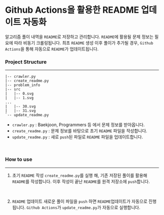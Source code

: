 # Github Actions을 활용한 README 업데이트 자동화
알고리즘 풀이 내역을 `README`로 저장하고 관리합니다.
`README`에 활용될 문제 정보는 필요에 따라 비동기 크롤링됩니다.
최초 `README` 생성 이후 풀이가 추가될 경우, `Github Actions`을 통해 자동으로 `README`가 업데이트됩니다.

### Project Structure
---
```
|-- crawler.py
|-- create_readme.py
|-- problem_info
|-- src
|   |-- 0.svg
|   |-- 1.svg
...
|   |-- 30.svg
|   |-- 31.svg
`-- update_readme.py
```

- `crawler.py` : Baekjoon, Programmers 등 에서 문제 정보를 받아옵니다.
- `create_readme.py` : 문제 정보를 바탕으로 초기 `README` 파일을 작성합니다.
- `update_readme.py` : 새로 `push`된 파일로 `README` 파일을 업데이트합니다.

</br>

### How to use
---
1. 초기 `README` 작성
`create_readme.py`를 실행 해, 기존 저장된 풀이를 활용해 `README`를 작성합니다. 
이후 작성이 끝난 `README`를 원격 저장소에 `push`합니다.

</br>


2. `README` 업데이트
새로운 풀이 파일을 `push` 하면 `README`업데이트가 자동으로 진행됩니다.
`Github Actions`가 `update_readme.py`가 자동으로 실행합니다.